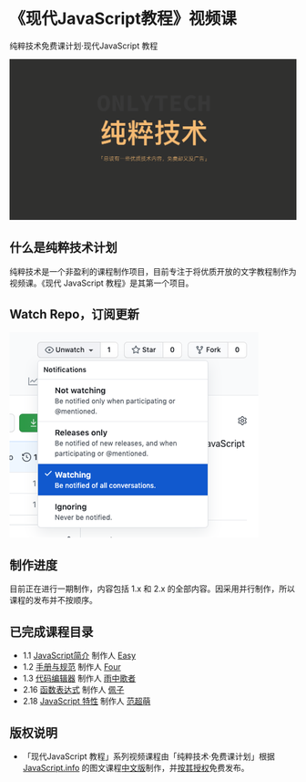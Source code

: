 # 《现代JavaScript教程》视频课

纯粹技术免费课计划·现代JavaScript 教程

![picture 1](images/2bb77f504f3f38f53fb7ca1a3cdf89bdbca674e8fe455e92c5c8eb103928060e.png)  

## 什么是纯粹技术计划

纯粹技术是一个非盈利的课程制作项目，目前专注于将优质开放的文字教程制作为视频课。《现代 JavaScript 教程》是其第一个项目。

## Watch Repo，订阅更新

![picture 2](images/40e37b966bbfb5bbc4627962927a567c250ebe3ea0f0661f326839f7e2fc5168.png)  


## 制作进度

目前正在进行一期制作，内容包括 1.x 和 2.x 的全部内容。因采用并行制作，所以课程的发布并不按顺序。

## 已完成课程目录

- 1.1 [JavaScript简介](https://www.bilibili.com/video/BV1Gp4y1r7K3) 制作人 [Easy](https://weibo.com/easy)
- 1.2 [手册与规范](https://www.bilibili.com/video/BV1VA411x7N5/) 制作人 [Four](http://neychang.com) 
- 1.3 [代码编辑器](https://www.bilibili.com/video/BV19Z4y137KW/) 制作人 [雨中歌者](https://weibo.com/esinger) 
- 2.16 [函数表达式](https://www.bilibili.com/video/BV1Qa4y1p71j) 制作人 [佩子](https://space.bilibili.com/61872678)
- 2.18 [JavaScript 特性](https://www.bilibili.com/video/BV1Gf4y1v7it/) 制作人 [范超萌](https://weibo.com/imfxx)

## 版权说明

- 「现代JavaScript 教程」系列视频课程由「纯粹技术·免费课计划」根据 [JavaScript.info](https://javascript.info/) 的图文课程[中文版](https://zh.javascript.info/)制作，并[按其授权](https://javascript.info/terms)免费发布。